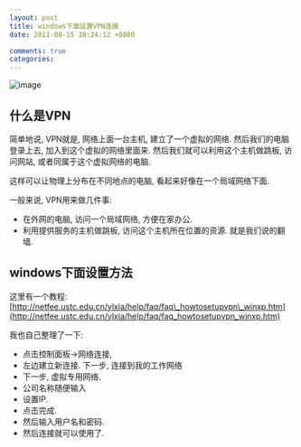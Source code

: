 ```yaml
---
layout: post
title: windows下面设置VPN连接
date: 2011-08-15 10:24:12 +0800

comments: true
categories: 
---
```


![image](http://www.clickonf5.org/wp-content/uploads/2009/12/InternetAccessVPN_thumb.png)

什么是VPN
------------------------------

简单地说, VPN就是, 网络上面一台主机, 建立了一个虚拟的网络.
然后我们的电脑登录上去, 加入到这个虚拟的网络里面来.
然后我们就可以利用这个主机做跳板, 访问网站,
或者同属于这个虚拟网络的电脑.

这样可以让物理上分布在不同地点的电脑, 看起来好像在一个局域网络下面.

一般来说, VPN用来做几件事:

-   在外网的电脑, 访问一个局域网络, 方便在家办公.
-   利用提供服务的主机做跳板, 访问这个主机所在位置的资源.
    就是我们说的翻墙.

windows下面设置方法
------------------------------

这里有一个教程:
[http://netfee.ustc.edu.cn/ylxia/help/faq/faq\_howtosetupvpn\_winxp.htm](http://netfee.ustc.edu.cn/ylxia/help/faq/faq_howtosetupvpn_winxp.htm)

我也自己整理了一下:

-   点击控制面板-\>网络连接,
-   左边建立新连接. 下一步, 连接到我的工作网络
-   下一步, 虚拟专用网络.
-   公司名称随便输入
-   设置IP.
-   点击完成.
-   然后输入用户名和密码.
-   然后连接就可以使用了.